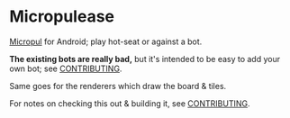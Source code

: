 # Micropulease

[Micropul](https://boardgamegeek.com/boardgame/10660) for Android; play hot-seat or against a bot.

**The existing bots are really bad,** but it's intended to be easy to add your own bot; see [CONTRIBUTING](CONTRIBUTING.md).

Same goes for the renderers which draw the board & tiles.

For notes on checking this out & building it, see [CONTRIBUTING](CONTRIBUTING.md).
